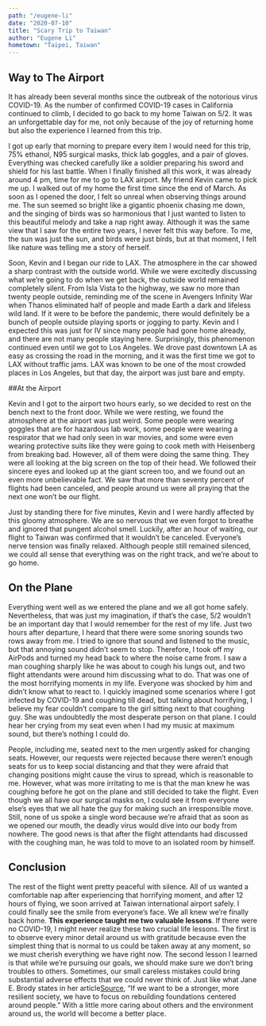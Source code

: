 ```yaml
---
path: "/eugene-li"
date: "2020-07-10"
title: "Scary Trip to Taiwan"
author: "Eugene Li"
hometown: "Taipei, Taiwan"
---
```

## Way to The Airport


It has already been several months since the outbreak of the notorious virus COVID-19. As the number of confirmed COVID-19 cases in California continued to climb, I decided to go back to my home Taiwan on 5/2. It was an unforgettable day for me, not only because of the joy of returning home but also the experience I learned from this trip.


I got up early that morning to prepare every item I would need for this trip, 75% ethanol, N95 surgical masks, thick lab goggles, and a pair of gloves. Everything was checked carefully like a soldier preparing his sword and shield for his last battle. When I finally finished all this work, it was already around 4 pm, time for me to go to LAX airport. My friend Kevin came to pick me up. I walked out of my home the first time since the end of March. As soon as I opened the door, I felt so unreal when observing things around me. The sun seemed so bright like a gigantic phoenix chasing me down, and the singing of birds was so harmonious that I just wanted to listen to this beautiful melody and take a nap right away. Although it was the same view that I saw for the entire two years, I never felt this way before. To me, the sun was just the sun, and birds were just birds, but at that moment, I felt like nature was telling me a story of herself.


Soon, Kevin and I began our ride to LAX. The atmosphere in the car showed a sharp contrast with the outside world. While we were excitedly discussing what we’re going to do when we get back, the outside world remained completely silent. From Isla Vista to the highway, we saw no more than twenty people outside, reminding me of the scene in Avengers Infinity War when Thanos eliminated half of people and made Earth a dark and lifeless wild land. If it were to be before the pandemic, there would definitely be a bunch of people outside playing sports or jogging to party. Kevin and I expected this was just for IV since many people had gone home already, and there are not many people staying here. Surprisingly, this phenomenon continued even until we got to Los Angeles. We drove past downtown LA as easy as crossing the road in the morning, and it was the first time we got to LAX without traffic jams. LAX was known to be one of the most crowded places in Los Angeles, but that day, the airport was just bare and empty. 

##At the Airport


Kevin and I got to the airport two hours early, so we decided to rest on the bench next to the front door. While we were resting, we found the atmosphere at the airport was just weird. Some people were wearing goggles that are for hazardous lab work, some people were wearing a respirator that we had only seen in war movies, and some were even wearing protective suits like they were going to cook meth with Heisenberg from breaking bad. However, all of them were doing the same thing. They were all looking at the big screen on the top of their head. We followed their sincere eyes and looked up at the giant screen too, and we found out an even more unbelievable fact. We saw that more than seventy percent of flights had been canceled, and people around us were all praying that the next one won’t be our flight. 


Just by standing there for five minutes, Kevin and I were hardly affected by this gloomy atmosphere. We are so nervous that we even forgot to breathe and ignored that pungent alcohol smell. Luckily, after an hour of waiting, our flight to Taiwan was confirmed that it wouldn’t be canceled. Everyone’s nerve tension was finally relaxed. Although people still remained silenced, we could all sense that everything was on the right track, and we’re about to go home.

## On the Plane


Everything went well as we entered the plane and we all got home safely. Nevertheless, that was just my imagination, if that’s the case, 5/2 wouldn’t be an important day that I would remember for the rest of my life. Just two hours after departure, I heard that there were some snoring sounds two rows away from me. I tried to ignore that sound and listened to the music, but that annoying sound didn’t seem to stop. Therefore, I took off my AirPods and turned my head back to where the noise came from. I saw a man coughing sharply like he was about to cough his lungs out, and two flight attendants were around him discussing what to do. That was one of the most horrifying moments in my life. Everyone was shocked by him and didn’t know what to react to. I quickly imagined some scenarios where I got infected by COVID-19 and coughing till dead, but talking about horrifying, I believe my fear couldn’t compare to the girl sitting next to that coughing guy. She was undoubtedly the most desperate person on that plane. I could hear her crying from my seat even when I had my music at maximum sound, but there’s nothing I could do.


People, including me, seated next to the men urgently asked for changing seats. However, our requests were rejected because there weren’t enough seats for us to keep social distancing and that they were afraid that changing positions might cause the virus to spread, which is reasonable to me. However, what was more irritating to me is that the man knew he was coughing before he got on the plane and still decided to take the flight. Even though we all have our surgical masks on, I could see it from everyone else’s eyes that we all hate the guy for making such an irresponsible move. Still, none of us spoke a single word because we’re afraid that as soon as we opened our mouth, the deadly virus would dive into our body from nowhere. The good news is that after the flight attendants had discussed with the coughing man, he was told to move to an isolated room by himself.


## Conclusion


The rest of the flight went pretty peaceful with silence. All of us wanted a comfortable nap after experiencing that horrifying moment, and after 12 hours of flying, we soon arrived at Taiwan international airport safely. I could finally see the smile from everyone’s face. We all knew we’re finally back home. **This experience taught me two valuable lessons**. If there were no COVID-19, I might never realize these two crucial life lessons. The first is to observe every minor detail around us with gratitude because even the simplest thing that is normal to us could be taken away at any moment, so we must cherish everything we have right now. The second lesson I learned is that while we’re pursuing our goals, we should make sure we don’t bring troubles to others. Sometimes, our small careless mistakes could bring substantial adverse effects that we could never think of. Just like what Jane E. Brody states in her article[Source][1], “If we want to be a stronger, more resilient society, we have to focus on rebuilding foundations centered around people.” With a little more caring about others and the environment around us, the world will become a better place.


[1]:(https://docs.google.com/document/d/1I-3QaSK02RUgmUhBBmXD3Fce5aYkWAmGml-5fjol-b4/edit)
